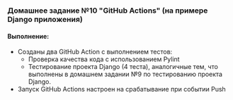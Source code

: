 ### Домашнее задание №10 "GitHub Actions" (на примере Django приложения)
#### Выполнение:
- Созданы два GitHub Action с выполнением тестов:
  - Проверка качества кода с использованием Pylint
  - Тестирование проекта Django (4 теста), аналогичные тем, что выполнены в домашнем задании №9 по тестированию проекта Django.
- Запуск GitHub Actions настроен на срабатывание при событии Push
